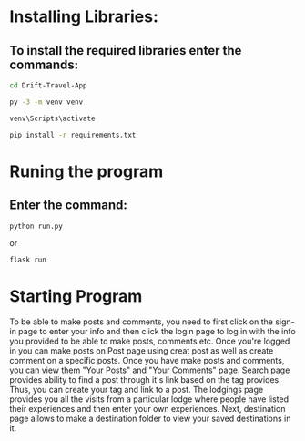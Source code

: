 # Installing Libraries:

## To install the required libraries enter the commands:

```bash
cd Drift-Travel-App
```

```bash
py -3 -m venv venv
```

```bash
venv\Scripts\activate
```

```bash
pip install -r requirements.txt
```

# Runing the program

## Enter the command:

```bash
python run.py
```

or 

```bash
flask run
```

# Starting Program

To be able to make posts and comments, you need to first click on the sign-in page to enter your info and then click the login page to log in with the info you provided to be able to make posts, comments etc. Once you're logged in you can make posts on Post page using creat post as well as create comment on a specific posts. Once you have make posts and comments, you can view them "Your Posts" and "Your Comments" page. Search page provides ability to find a post through it's link based on the tag provides. Thus, you can create your tag and link to a post. The lodgings page provides you all the visits from a particular lodge where people have listed their experiences and then enter your own experiences. Next, destination page allows to make a destination folder to view your saved destinations in it.
